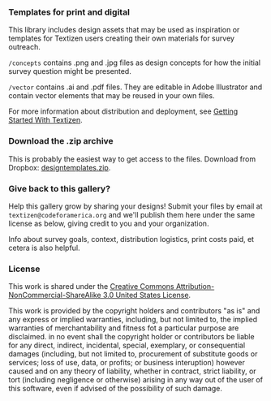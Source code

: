### Templates for print and digital
This library includes design assets that may be used as inspiration or templates for Textizen users creating their own materials for survey outreach.

`/concepts` contains .png and .jpg files as design concepts for how the initial survey question might be presented.

`/vector` contains .ai and .pdf files. They are editable in Adobe Illustrator and contain vector elements that may be reused in your own files.

For more information about distribution and deployment, see [Getting Started With Textizen](http://www.textizen.com/getstarted).

### Download the .zip archive
This is probably the easiest way to get access to the files. Download from Dropbox: [designtemplates.zip](https://www.dropbox.com/s/sdim9piv4wvndpc/designtemplates.zip).

### Give back to this gallery?
Help this gallery grow by sharing your designs! Submit your files by email at `textizen@codeforamerica.org` and we'll publish them here under the same license as below, giving credit to you and your organization.

Info about survey goals, context, distribution logistics, print costs paid, et cetera is also helpful.

### License
This work is shared under the [Creative Commons Attribution-NonCommercial-ShareAlike 3.0 United States License](http://creativecommons.org/licenses/by-nc-sa/3.0/us/).

This work is provided by the copyright holders and contributors "as is" and any express or implied warranties, including, but not limited to, the implied warranties of merchantability and fitness fot a particular purpose are disclaimed. in no event shall the copyright holder or contributors be liable for any direct, indirect, incidental, special, exemplary, or consequential damages (including, but not limited to, procurement of substitute goods or services; loss of use, data, or profits; or business interuption) however caused and on any theory of liability, whether in contract, strict liability, or tort (including negligence or otherwise) arising in any way out of the user of this software, even if advised of the possibility of such damage.